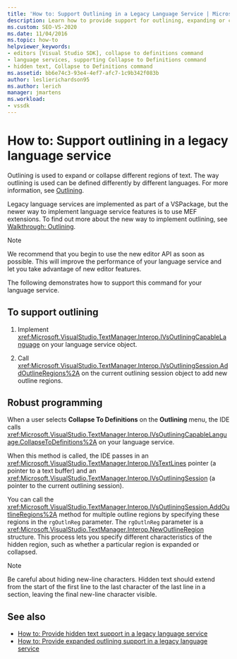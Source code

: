 ```yaml
---
title: 'How to: Support Outlining in a Legacy Language Service | Microsoft Docs'
description: Learn how to provide support for outlining, expanding or collapsing different regions of text, in a legacy language service.
ms.custom: SEO-VS-2020
ms.date: 11/04/2016
ms.topic: how-to
helpviewer_keywords:
- editors [Visual Studio SDK], collapse to definitions command
- language services, supporting Collapse to Definitions command
- hidden text, Collapse to Definitions command
ms.assetid: bb6e74c3-93e4-4ef7-afc7-1c9b342f083b
author: leslierichardson95
ms.author: lerich
manager: jmartens
ms.workload:
- vssdk
---
```

# How to: Support outlining in a legacy language service
Outlining is used to expand or collapse different regions of text. The way outlining is used can be defined differently by different languages. For more information, see [Outlining](../../ide/outlining.md).

 Legacy language services are implemented as part of a VSPackage, but the newer way to implement language service features is to use MEF extensions. To find out more about the new way to implement outlining, see [Walkthrough: Outlining](../../extensibility/walkthrough-outlining.md).

> [!NOTE]
> We recommend that you begin to use the new editor API as soon as possible. This will improve the performance of your language service and let you take advantage of new editor features.

 The following demonstrates how to support this command for your language service.

## To support outlining

1. Implement <xref:Microsoft.VisualStudio.TextManager.Interop.IVsOutliningCapableLanguage> on your language service object.

2. Call <xref:Microsoft.VisualStudio.TextManager.Interop.IVsOutliningSession.AddOutlineRegions%2A> on the current outlining session object to add new outline regions.

## Robust programming
 When a user selects **Collapse To Definitions** on the **Outlining** menu, the IDE calls <xref:Microsoft.VisualStudio.TextManager.Interop.IVsOutliningCapableLanguage.CollapseToDefinitions%2A> on your language service.

 When this method is called, the IDE passes in an <xref:Microsoft.VisualStudio.TextManager.Interop.IVsTextLines> pointer (a pointer to a text buffer) and an <xref:Microsoft.VisualStudio.TextManager.Interop.IVsOutliningSession> (a pointer to the current outlining session).

 You can call the <xref:Microsoft.VisualStudio.TextManager.Interop.IVsOutliningSession.AddOutlineRegions%2A> method for multiple outline regions by specifying these regions in the `rgOutlnReg` parameter. The `rgOutlnReg` parameter is a <xref:Microsoft.VisualStudio.TextManager.Interop.NewOutlineRegion> structure. This process lets you specify different characteristics of the hidden region, such as whether a particular region is expanded or collapsed.

> [!NOTE]
> Be careful about hiding new-line characters. Hidden text should extend from the start of the first line to the last character of the last line in a section, leaving the final new-line character visible.

## See also
- [How to: Provide hidden text support in a legacy language service](../../extensibility/internals/how-to-provide-hidden-text-support-in-a-legacy-language-service.md)
- [How to: Provide expanded outlining support in a legacy language service](../../extensibility/internals/how-to-provide-expanded-outlining-support-in-a-legacy-language-service.md)
